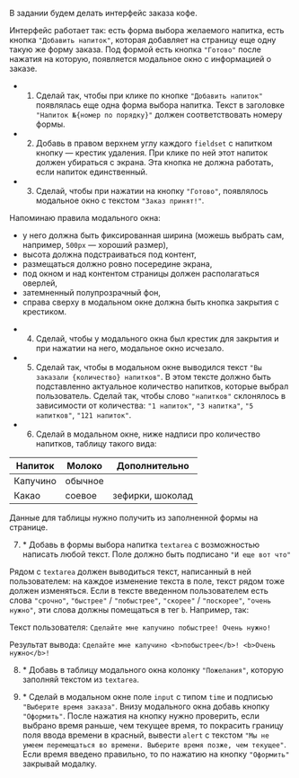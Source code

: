 В задании будем делать интерфейс заказа кофе.

Интерфейс работает так: есть форма выбора желаемого напитка, есть кнопка `"Добавить напиток"`, которая добавляет на страницу еще одну такую же форму заказа. Под формой есть кнопка `"Готово"` после нажатия на которую, появляется модальное окно с информацией о заказе.

+ 1. Сделай так, чтобы при клике по кнопке `"Добавить напиток"` появлялась еще одна форма выбора напитка. Текст в заголовке `"Напиток №{номер по порядку}"` должен соответствовать номеру формы.

+ 2. Добавь в правом верхнем углу каждого `fieldset` с напитком кнопку — крестик удаления. При клике по ней этот напиток должен убираться с экрана. Эта кнопка не должна работать, если напиток единственный.

+ 3. Сделай, чтобы при нажатии на кнопку `"Готово"`, появлялось модальное окно с текстом `"Заказ принят!"`.

Напоминаю правила модального окна:

- у него должна быть фиксированная ширина (можешь выбрать сам, например, `500px` — хороший размер),
- высота должна подстраиваться под контент,
- размещаться должно ровно посередине экрана,
- под окном и над контентом страницы должен располагаться оверлей,
- затемненный полупрозрачный фон,
- справа сверху в модальном окне должна быть кнопка закрытия с крестиком.

+ 4. Сделай, чтобы у модального окна был крестик для закрытия и при нажатии на него, модальное окно исчезало.

+ 5. Сделай так, чтобы в модальном окне выводился текст `"Вы заказали {количество} напитков"`. В этом тексте должно быть подставленно актуальное количество напитков, которые выбрал пользователь. Сделай так, чтобы слово `"напитков"` склонялось в зависимости от количества: `"1 напиток"`, `"3 напитка"`, `"5 напитков"`, `"121 напиток"`.

+ 6. Сделай в модальном окне, ниже надписи про количество напитков, таблицу такого вида:

| Напиток  | Молоко  | Дополнительно    |
| -------- | ------- | ---------------- |
| Капучино | обычное |
| Какао    | соевое  | зефирки, шоколад |

Данные для таблицы нужно получить из заполненной формы на странице.

7. \* Добавь в формы выбора напитка `textarea` с возможностью написать любой текст. Поле должно быть подписано `"И еще вот что"`

Рядом с `textarea` должен выводиться текст, написанный в ней пользователем: на каждое изменение текста в поле, текст рядом тоже должен изменяться. Если в тексте введенном пользователем есть слова `"срочно"`, `"быстрее"` / `"побыстрее"`, `"скорее"` / `"поскорее"`, `"очень нужно"`, эти слова должны помещаться в тег `b`. Например, так:

Текст пользователя: `Сделайте мне капучино побыстрее! Очень нужно!`

Результат вывода: `Сделайте мне капучино <b>побыстрее</b>! <b>Очень нужно</b>!`

8. \* Добавь в таблицу модального окна колонку `"Пожелания"`, которую заполняй текстом из `textarea`.

9. \* Сделай в модальном окне поле `input` с типом `time` и подписью `"Выберите время заказа"`. Внизу модального окна добавь кнопку `"Оформить"`. После нажатия на кнопку нужно проверить, если выбрано время раньше, чем текущее время, то покрасить границу поля ввода времени в красный, вывести `alert` с текстом `"Мы не умеем перемещаться во времени. Выберите время позже, чем текущее"`. Если время введено правильно, то по нажатию на кнопку `"Оформить"` закрывай модалку.
